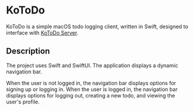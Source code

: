# KoToDo

KoToDo is a simple macOS todo logging client, written in Swift, designed to interface with [KoToDo Server](https://github.com/ivanscorral/kotodo-server).

## Description

The project uses Swift and SwiftUI. The application displays a dynamic navigation bar.

When the user is not logged in, the navigation bar displays options for signing up or logging in. When the user is logged in, the navigation bar displays options for logging out, creating a new todo, and viewing the user's profile.
